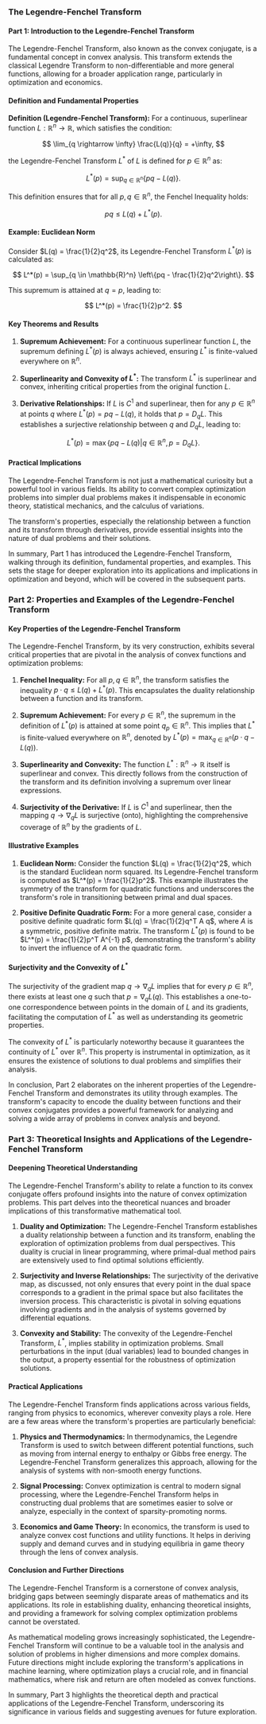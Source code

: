 ### The Legendre-Fenchel Transform

#### Part 1: Introduction to the Legendre-Fenchel Transform

The Legendre-Fenchel Transform, also known as the convex conjugate, is a fundamental concept in convex analysis. This transform extends the classical Legendre Transform to non-differentiable and more general functions, allowing for a broader application range, particularly in optimization and economics.

#### Definition and Fundamental Properties

**Definition (Legendre-Fenchel Transform):** For a continuous, superlinear function $L: \mathbb{R}^n \rightarrow \mathbb{R}$, which satisfies the condition:

$$
\lim_{q \rightarrow \infty} \frac{L(q)}{q} = +\infty,
$$

the Legendre-Fenchel Transform $L^*$ of $L$ is defined for $p \in \mathbb{R}^n$ as:

$$
L^*(p) = \sup_{q \in \mathbb{R}^n} \{pq - L(q)\}.
$$

This definition ensures that for all $p, q \in \mathbb{R}^n$, the Fenchel Inequality holds:

$$
pq \leq L(q) + L^*(p).
$$

#### Example: Euclidean Norm

Consider $L(q) = \frac{1}{2}q^2$, its Legendre-Fenchel Transform $L^*(p)$ is calculated as:

$$
L^*(p) = \sup_{q \in \mathbb{R}^n} \left\{pq - \frac{1}{2}q^2\right\}.
$$

This supremum is attained at $q = p$, leading to:

$$
L^*(p) = \frac{1}{2}p^2.
$$

#### Key Theorems and Results

1. **Supremum Achievement:** For a continuous superlinear function $L$, the supremum defining $L^*(p)$ is always achieved, ensuring $L^*$ is finite-valued everywhere on $\mathbb{R}^n$.
   
2. **Superlinearity and Convexity of $L^*$:** The transform $L^*$ is superlinear and convex, inheriting critical properties from the original function $L$.

3. **Derivative Relationships:** If $L$ is $C^1$ and superlinear, then for any $p \in \mathbb{R}^n$ at points $q$ where $L^*(p) = pq - L(q)$, it holds that $p = D_qL$. This establishes a surjective relationship between $q$ and $D_qL$, leading to:

$$
L^*(p) = \max\{pq - L(q) | q \in \mathbb{R}^n, p = D_qL\}.
$$

#### Practical Implications

The Legendre-Fenchel Transform is not just a mathematical curiosity but a powerful tool in various fields. Its ability to convert complex optimization problems into simpler dual problems makes it indispensable in economic theory, statistical mechanics, and the calculus of variations.

The transform's properties, especially the relationship between a function and its transform through derivatives, provide essential insights into the nature of dual problems and their solutions.

In summary, Part 1 has introduced the Legendre-Fenchel Transform, walking through its definition, fundamental properties, and examples. This sets the stage for deeper exploration into its applications and implications in optimization and beyond, which will be covered in the subsequent parts.



### Part 2: Properties and Examples of the Legendre-Fenchel Transform

#### Key Properties of the Legendre-Fenchel Transform

The Legendre-Fenchel Transform, by its very construction, exhibits several critical properties that are pivotal in the analysis of convex functions and optimization problems:

1. **Fenchel Inequality:** For all $p, q \in \mathbb{R}^n$, the transform satisfies the inequality $p \cdot q \leq L(q) + L^*(p)$. This encapsulates the duality relationship between a function and its transform.

2. **Supremum Achievement:** For every $p \in \mathbb{R}^n$, the supremum in the definition of $L^*(p)$ is attained at some point $q_p \in \mathbb{R}^n$. This implies that $L^*$ is finite-valued everywhere on $\mathbb{R}^n$, denoted by $L^*(p) = \max_{q \in \mathbb{R}^n} (p \cdot q - L(q))$.

3. **Superlinearity and Convexity:** The function $L^*: \mathbb{R}^n \rightarrow \mathbb{R}$ itself is superlinear and convex. This directly follows from the construction of the transform and its definition involving a supremum over linear expressions.

4. **Surjectivity of the Derivative:** If $L$ is $C^1$ and superlinear, then the mapping $q \rightarrow \nabla_q L$ is surjective (onto), highlighting the comprehensive coverage of $\mathbb{R}^n$ by the gradients of $L$.

#### Illustrative Examples

1. **Euclidean Norm:** Consider the function $L(q) = \frac{1}{2}q^2$, which is the standard Euclidean norm squared. Its Legendre-Fenchel transform is computed as $L^*(p) = \frac{1}{2}p^2$. This example illustrates the symmetry of the transform for quadratic functions and underscores the transform's role in transitioning between primal and dual spaces.

2. **Positive Definite Quadratic Form:** For a more general case, consider a positive definite quadratic form $L(q) = \frac{1}{2}q^T A q$, where $A$ is a symmetric, positive definite matrix. The transform $L^*(p)$ is found to be $L^*(p) = \frac{1}{2}p^T A^{-1} p$, demonstrating the transform's ability to invert the influence of $A$ on the quadratic form.

#### Surjectivity and the Convexity of $L^*$

The surjectivity of the gradient map $q \rightarrow \nabla_q L$ implies that for every $p \in \mathbb{R}^n$, there exists at least one $q$ such that $p = \nabla_q L(q)$. This establishes a one-to-one correspondence between points in the domain of $L$ and its gradients, facilitating the computation of $L^*$ as well as understanding its geometric properties.

The convexity of $L^*$ is particularly noteworthy because it guarantees the continuity of $L^*$ over $\mathbb{R}^n$. This property is instrumental in optimization, as it ensures the existence of solutions to dual problems and simplifies their analysis.

In conclusion, Part 2 elaborates on the inherent properties of the Legendre-Fenchel Transform and demonstrates its utility through examples. The transform's capacity to encode the duality between functions and their convex conjugates provides a powerful framework for analyzing and solving a wide array of problems in convex analysis and beyond.


### Part 3: Theoretical Insights and Applications of the Legendre-Fenchel Transform

#### Deepening Theoretical Understanding

The Legendre-Fenchel Transform's ability to relate a function to its convex conjugate offers profound insights into the nature of convex optimization problems. This part delves into the theoretical nuances and broader implications of this transformative mathematical tool.

1. **Duality and Optimization:** The Legendre-Fenchel Transform establishes a duality relationship between a function and its transform, enabling the exploration of optimization problems from dual perspectives. This duality is crucial in linear programming, where primal-dual method pairs are extensively used to find optimal solutions efficiently.

2. **Surjectivity and Inverse Relationships:** The surjectivity of the derivative map, as discussed, not only ensures that every point in the dual space corresponds to a gradient in the primal space but also facilitates the inversion process. This characteristic is pivotal in solving equations involving gradients and in the analysis of systems governed by differential equations.

3. **Convexity and Stability:** The convexity of the Legendre-Fenchel Transform, $L^*$, implies stability in optimization problems. Small perturbations in the input (dual variables) lead to bounded changes in the output, a property essential for the robustness of optimization solutions.

#### Practical Applications

The Legendre-Fenchel Transform finds applications across various fields, ranging from physics to economics, wherever convexity plays a role. Here are a few areas where the transform's properties are particularly beneficial:

1. **Physics and Thermodynamics:** In thermodynamics, the Legendre Transform is used to switch between different potential functions, such as moving from internal energy to enthalpy or Gibbs free energy. The Legendre-Fenchel Transform generalizes this approach, allowing for the analysis of systems with non-smooth energy functions.

2. **Signal Processing:** Convex optimization is central to modern signal processing, where the Legendre-Fenchel Transform helps in constructing dual problems that are sometimes easier to solve or analyze, especially in the context of sparsity-promoting norms.

3. **Economics and Game Theory:** In economics, the transform is used to analyze convex cost functions and utility functions. It helps in deriving supply and demand curves and in studying equilibria in game theory through the lens of convex analysis.

#### Conclusion and Further Directions

The Legendre-Fenchel Transform is a cornerstone of convex analysis, bridging gaps between seemingly disparate areas of mathematics and its applications. Its role in establishing duality, enhancing theoretical insights, and providing a framework for solving complex optimization problems cannot be overstated.

As mathematical modeling grows increasingly sophisticated, the Legendre-Fenchel Transform will continue to be a valuable tool in the analysis and solution of problems in higher dimensions and more complex domains. Future directions might include exploring the transform's applications in machine learning, where optimization plays a crucial role, and in financial mathematics, where risk and return are often modeled as convex functions.

In summary, Part 3 highlights the theoretical depth and practical applications of the Legendre-Fenchel Transform, underscoring its significance in various fields and suggesting avenues for future exploration.